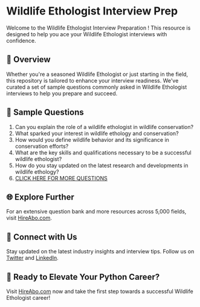 # Wildlife Ethologist Interview Prep

Welcome to the Wildlife Ethologist Interview Preparation ! This resource is designed to help you ace your Wildlife Ethologist interviews with confidence.

## 🚀 Overview

Whether you're a seasoned Wildlife Ethologist or just starting in the field, this repository is tailored to enhance your interview readiness. We've curated a set of sample questions commonly asked in Wildlife Ethologist interviews to help you prepare and succeed.

## 📝 Sample Questions

1. Can you explain the role of a wildlife ethologist in wildlife conservation?
2. What sparked your interest in wildlife ethology and conservation?
3. How would you define wildlife behavior and its significance in conservation efforts?
4. What are the key skills and qualifications necessary to be a successful wildlife ethologist?
5. How do you stay updated on the latest research and developments in wildlife ethology?
6. [CLICK HERE FOR MORE QUESTIONS](https://hireabo.com/job/10_3_23/Wildlife%20Ethologist)

## 🌐 Explore Further

For an extensive question bank and more resources across 5,000 fields, visit [HireAbo.com](https://www.hireabo.com).

## 📱 Connect with Us

Stay updated on the latest industry insights and interview tips. Follow us on [Twitter](https://twitter.com/hireabo) and [LinkedIn](https://www.linkedin.com/in/hire-abo-3609972a8/).

## 🚀 Ready to Elevate Your Python Career?

Visit [HireAbo.com](https://www.hireabo.com) now and take the first step towards a successful Wildlife Ethologist career!